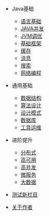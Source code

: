 * Java基础
  * [语言基础](java/lang_base/index.md)
  * [JAVA并发](java/concurrency/index.md)
  * [JVM调优](java/jvm/index.md)
  * [基础框架](java/spring/index.md)
  * [缓存](java/cache/index.md)
  * [消息](java/message/index.md)
  * [搜索](java/search/index.md)
  * [网络编程](java/network/index.md)  
  
* 通用基础
  * [数据结构](/common/data-structure/index.md)
  * [算法设计](/common/algorithm/index.md)
  * [设计模式](common/design-pattern/index.md)
  * [数据库](common/database/index.md)
  * [工具运维](common/maintain/index.md)

* 进阶提升
  * [分布式](advance/solutions/index.md)
  * [高可用](advance/solutions/index.md)
  * [高并发](advance/concurrency/index.md)
  * [微服务](advance/solutions/index.md)
  * [大数据](advance/solutions/index.md)
  
* [测试新栏目](newbook/README.md)

* [关于作者](about/README.md)
